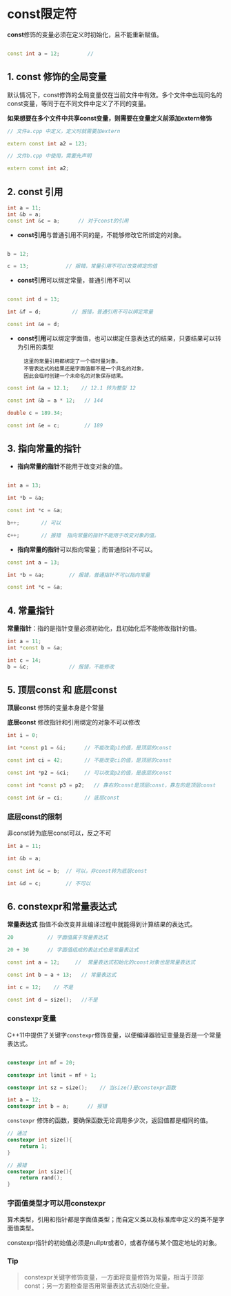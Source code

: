 # const限定符

**const**修饰的变量必须在定义时初始化，且不能重新赋值。

```c++

const int a = 12;         // 

```
## 1. const 修饰的全局变量

默认情况下，const修饰的全局变量仅在当前文件中有效。多个文件中出现同名的const变量，等同于在不同文件中定义了不同的变量。

**如果想要在多个文件中共享const变量，则需要在变量定义前添加extern修饰**

```c++
// 文件a.cpp 中定义，定义时就需要加extern

extern const int a2 = 123;

// 文件b.cpp 中使用，需要先声明

extern const int a2;

```


## 2. const 引用

```c++
int a = 11;
int &b = a; 
const int &c = a;      // 对于const的引用
```
- **const引用**与普通引用不同的是，不能够修改它所绑定的对象。

```c++

b = 12; 

c = 13;            // 报错，常量引用不可以改变绑定的值
```

- **const引用**可以绑定常量，普通引用不可以

```c++

const int d = 13;

int &f = d;          // 报错，普通引用不可以绑定常量

const int &e = d;

```
- **const引用**可以绑定字面值，也可以绑定任意表达式的结果，只要结果可以转为引用的类型
     
        这里的常量引用都绑定了一个临时量对象。
        不管表达式的结果还是字面值都不是一个具名的对象，
        因此会临时创建一个未命名的对象保存结果。

```c++
const int &a = 12.1;    // 12.1 转为整型 12

const int &b = a * 12;   // 144

double c = 189.34;

const int &e = c;        // 189

```

## 3. 指向常量的指针

- **指向常量的指针**不能用于改变对象的值。

```c++

int a = 13;

int *b = &a;          

const int *c = &a;

b++;       // 可以

c++;       // 报错  指向常量的指针不能用于改变对象的值。

```


- **指向常量的指针**可以指向常量；而普通指针不可以。

```c++
const int a = 13;

int *b = &a;        // 报错，普通指针不可以指向常量

const int *c = &a;

```

## 4. 常量指针

**常量指针**：指的是指针变量必须初始化，且初始化后不能修改指针的值。

```c++
int a = 11;
int *const b = &a; 

int c = 14;
b = &c;             // 报错，不能修改
```

## 5. 顶层const 和 底层const

**顶层const** 修饰的变量本身是个常量

**底层const** 修改指针和引用绑定的对象不可以修改

```c++
int i = 0;

int *const p1 = &i;      // 不能改变p1的值，是顶层的const

const int ci = 42;       // 不能改变ci的值，是顶层的const

const int *p2 = &ci;     // 可以改变p2的值，是底层的const

const int *const p3 = p2;   // 靠右的const是顶层const，靠左的是顶层const

const int &r = ci;       // 底层const
```

### 底层const的限制

非const转为底层const可以，反之不可

```c++
int a = 11;

int &b = a;

const int &c = b;  // 可以，非const转为底层const

int &d = c;        // 不可以
```

## 6. constexpr和常量表达式

**常量表达式** 指值不会改变并且编译过程中就能得到计算结果的表达式。

```c++
20           // 字面值属于常量表达式

20 + 30      // 字面值组成的表达式也是常量表达式

const int a = 12;     //  常量表达式初始化的const对象也是常量表达式

const int b = a + 13;   // 常量表达式

int c = 12;    // 不是

const int d = size();   //不是

```

### constexpr变量

C++11中提供了关键字`constexpr`修饰变量，以便编译器验证变量是否是一个常量表达式。

```c++

constexpr int mf = 20;

constexpr int limit = mf + 1;

constexpr int sz = size();    // 当size()是constexpr函数

int a = 12;
constexpr int b = a;      // 报错

```

`constexpr` 修饰的函数，要确保函数无论调用多少次，返回值都是相同的值。

```c++
// 通过
constexpr int size(){
    return 1;                     
}

// 报错
constexpr int size(){
    return rand();
}

```

### 字面值类型才可以用constexpr

算术类型，引用和指针都是字面值类型；而自定义类以及标准库中定义的类不是字面值类型。

constexpr指针的初始值必须是nullptr或者0，或者存储与某个固定地址的对象。

### Tip

> constexpr关键字修饰变量，一方面将变量修饰为常量，相当于顶部const；另一方面检查是否用常量表达式去初始化变量。










